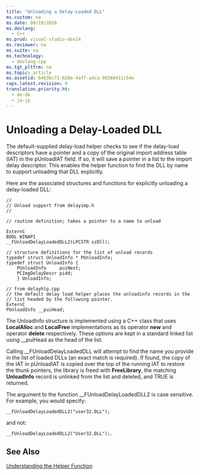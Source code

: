 ```yaml
---
title: "Unloading a Delay-Loaded DLL"
ms.custom: na
ms.date: 09/19/2016
ms.devlang: 
  - C++
ms.prod: visual-studio-dev14
ms.reviewer: na
ms.suite: na
ms.technology: 
  - devlang-cpp
ms.tgt_pltfrm: na
ms.topic: article
ms.assetid: 6463bc71-020e-4aff-a4ca-90360411c54e
caps.latest.revision: 9
translation.priority.ht: 
  - de-de
  - ja-jp
---
```

# Unloading a Delay-Loaded DLL
The default-supplied delay-load helper checks to see if the delay-load descriptors have a pointer and a copy of the original import address table (IAT) in the pUnloadIAT field. If so, it will save a pointer in a list to the import delay descriptor. This enables the helper function to find the DLL by name to support unloading that DLL explicitly.  
  
 Here are the associated structures and functions for explicitly unloading a delay-loaded DLL:  
  
```  
//  
// Unload support from delayimp.h  
//  
  
// routine definition; takes a pointer to a name to unload  
  
ExternC  
BOOL WINAPI  
__FUnloadDelayLoadedDLL2(LPCSTR szDll);  
  
// structure definitions for the list of unload records  
typedef struct UnloadInfo * PUnloadInfo;  
typedef struct UnloadInfo {  
    PUnloadInfo     puiNext;  
    PCImgDelayDescr pidd;  
    } UnloadInfo;  
  
// from delayhlp.cpp  
// the default delay load helper places the unloadinfo records in the   
// list headed by the following pointer.  
ExternC  
PUnloadInfo __puiHead;  
```  
  
 The UnloadInfo structure is implemented using a C++ class that uses **LocalAlloc** and **LocalFree** implementations as its operator **new** and operator **delete** respectively. These options are kept in a standard linked list using __puiHead as the head of the list.  
  
 Calling __FUnloadDelayLoadedDLL will attempt to find the name you provide in the list of loaded DLLs (an exact match is required). If found, the copy of the IAT in pUnloadIAT is copied over the top of the running IAT to restore the thunk pointers, the library is freed with **FreeLibrary**, the matching **UnloadInfo** record is unlinked from the list and deleted, and TRUE is returned.  
  
 The argument to the function __FUnloadDelayLoadedDLL2 is case sensitive. For example, you would specify:  
  
```  
__FUnloadDelayLoadedDLL2("user32.DLL");  
```  
  
 and not:  
  
```  
__FUnloadDelayLoadedDLL2("User32.DLL");.  
```  
  
## See Also  
 [Understanding the Helper Function](../vs140/Understanding-the-Helper-Function.md)